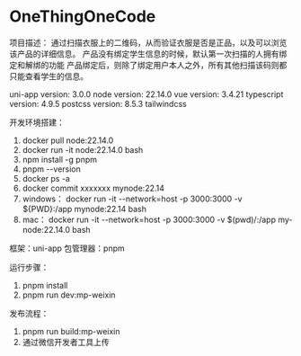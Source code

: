# OneThingOneCode
项目描述：
通过扫描衣服上的二维码，从而验证衣服是否是正品，以及可以浏览该产品的详细信息。
产品没有绑定学生信息的时候，默认第一次扫描的人拥有绑定和解绑的功能
产品绑定后，则除了绑定用户本人之外，所有其他扫描该码则都只能查看学生的信息。

uni-app version: 3.0.0
node version: 22.14.0
vue version: 3.4.21
typescript version: 4.9.5
postcss version: 8.5.3
tailwindcss


开发环境搭建：
1. docker pull node:22.14.0
2. docker run -it node:22.14.0 bash
3. npm install -g pnpm 
4. pnpm --version 
5. docker ps -a
6. docker commit xxxxxxx mynode:22.14
7. windows： docker run -it --network=host -p 3000:3000 -v ${PWD}:/app mynode:22.14 bash
8. mac： docker run -it --network=host -p 3000:3000 -v $(pwd)/:/app my-node:22.14.0 bash


框架：uni-app
包管理器：pnpm

运行步骤：
1. pnpm install
2. pnpm run dev:mp-weixin

发布流程：
1. pnpm run build:mp-weixin
2. 通过微信开发者工具上传


